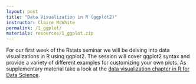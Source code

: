 ```yaml
---
layout: post
title: "Data Visualization in R (ggplot2)"
instructor: Claire McWhite
permalink: /1_ggplot/
materials: resources/1_ggplot.zip
---
```


For our first week of the Rstats seminar we will be delving into data visualizations in R using ggplot2. The session will cover ggplot2 syntax and provide a variety of different examples for customizing your own plots. As supplementary material take a look at the [data visualization chapter in R for Data Science](http://r4ds.had.co.nz/data-visualisation.html).

